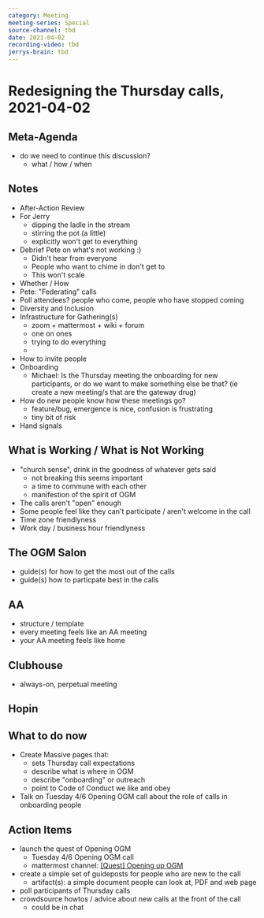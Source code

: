 ```yaml
---
category: Meeting
meeting-series: Special
source-channel: tbd
date: 2021-04-02
recording-video: tbd
jerrys-brain: tbd
---
```

# Redesigning the Thursday calls, 2021-04-02

## Meta-Agenda

- do we need to continue this discussion?
    - what / how / when

## Notes

- After-Action Review
- For Jerry
    - dipping the ladle in the stream
    - stirring the pot (a little)
    - explicitly won't get to everything
- Debrief Pete on what's not working :)
    - Didn't hear from everyone
    - People who want to chime in don't get to
    - This won't scale
- Whether / How
- Pete: "Federating" calls
- Poll attendees? people who come, people who
 have stopped coming
- Diversity and Inclusion
- Infrastructure for Gathering(s)
    - zoom + mattermost + wiki + forum
    - one on ones
    - trying to do everything
    - 
- How to invite people
- Onboarding
    - Michael: Is the Thursday meeting the onboarding for new participants, or do we want to make something else be that? (ie create a new meeting/s that are the gateway drug)
- How do new people know how these meetings go?
    - feature/bug, emergence is nice, confusion is frustrating
    - tiny bit of risk
- Hand signals

## What is Working / What is Not Working

- "church sense", drink in the goodness of whatever gets said
    - not breaking this seems important
    - a time to commune with each other
    - manifestion of the spirit of OGM
- The calls aren't "open" enough
- Some people feel like they can't participate / aren't welcome in the call
- Time zone friendlyness
- Work day / business hour friendlyness

## The OGM Salon
- guide(s) for how to get the most out of the calls
- guide(s) how to particpate best in the calls

## AA
- structure / template
- every meeting feels like an AA meeting
- your AA meeting feels like home

## Clubhouse
- always-on, perpetual meeting

## Hopin

## What to do now
- Create Massive pages that: 
    - sets Thursday call expectations
    - describe what is where in OGM
    - describe "onboarding" or outreach
    - point to Code of Conduct we like and obey
- Talk on Tuesday 4/6 Opening OGM call about the role of calls in onboarding people

## Action Items
- launch the quest of Opening OGM
    - Tuesday 4/6 Opening OGM call
    - mattermost channel: [[Quest] Opening up OGM](https://chat.collectivesensecommons.org/agora/channels/quest-opening-up-ogm)
- create a simple set of guideposts for people who are new to the call
    - artifact(s): a simple document people can look at, PDF and web page
- poll participants of Thursday calls
- crowdsource howtos / advice about new calls at the front of the call
    - could be in chat
